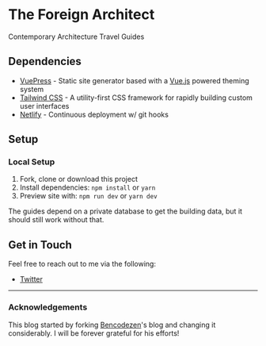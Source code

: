 # The Foreign Architect

Contemporary Architecture Travel Guides

## Dependencies

- [VuePress](https://vuepress.vuejs.org/) - Static site generator based with a [Vue.js](https://www.vuejs.org) powered theming system
- [Tailwind CSS](https://tailwindcss.com) - A utility-first CSS framework for rapidly building custom user interfaces
- [Netlify](https://www.netlify.com/) - Continuous deployment w/ git hooks

## Setup

### Local Setup

1. Fork, clone or download this project
2. Install dependencies: `npm install` or `yarn`
3. Preview site with: `npm run dev` or `yarn dev`

The guides depend on a private database to get the building data, but it should still work without that.

## Get in Touch

Feel free to reach out to me via the following:

- [Twitter](http://www.twitter.com/danrocc)

---

### Acknowledgements

This blog started by forking [Bencodezen](https://github.com/bencodezen/bencodezen)'s blog and changing it considerably. I will be forever grateful for his efforts!
